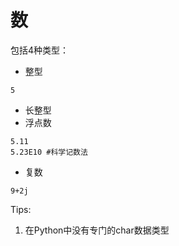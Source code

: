# 数
包括4种类型：

* 整型
```
5
```
* 长整型
* 浮点数
```
5.11
5.23E10 #科学记数法
```
* 复数
```
9+2j
```

Tips:

1. 在Python中没有专门的char数据类型